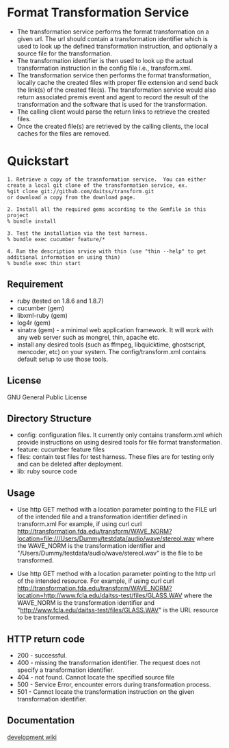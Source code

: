 Format Transformation Service
=============================

* The transformation service performs the format transformation on a given url. The url should contain a 
  transformation identifier which is used to look up the defined transformation instruction, and optionally 
  a source file for the transformation. 
* The transformation identifier is then used to look up the actual transformation 
  instruction in the config file i.e., transform.xml.
* The transformation service then performs the format transformation, locally cache the created files 
  with proper file extension and send back the link(s) of the created file(s).  The transformation service
  would also return associated premis event and agent to record the result of the transformation and the software
  that is used for the transformation.
* The calling client would parse the return links to retrieve the created files.
* Once the created file(s) are retrieved by the calling clients, the local caches for the files are removed.

Quickstart
==========
	1. Retrieve a copy of the trasnformation service.  You can either create a local git clone of the transformation service, ex.
	%git clone git://github.com/daitss/transform.git
	or download a copy from the download page.

	2. Install all the required gems according to the Gemfile in this project
	% bundle install
	
	3. Test the installation via the test harness. 
	% bundle exec cucumber feature/*

	4. Run the description srvice with thin (use "thin --help" to get additional information on using thin)
	% bundle exec thin start

Requirement
-----------
* ruby (tested on 1.8.6 and 1.8.7)
* cucumber (gem)
* libxml-ruby (gem)
* log4r (gem)
* sinatra (gem) - a minimal web application framework.  It will work with any web server such as mongrel, thin, apache etc.
* install any desired tools (such as ffmpeg, libquicktime, ghostscript, mencoder, etc) on your system.  The
  config/transform.xml contains default setup to use those tools.

License
-------
GNU General Public License

Directory Structure
-------------------
* config: configuration files.  It currently only contains transform.xml which provide instructions on using
  desired tools for file format transformation.
* feature: cucumber feature files
* files: contain test files for test harness. These files are for testing only and can be deleted after deployment.
* lib: ruby source code

Usage
-----
* Use http GET method with a location parameter pointing to the FILE url of the intended file and a 
  transformation identifier defined in transform.xml
  For example, if using curl
	curl http://transformation.fda.edu/transform/WAVE_NORM?location=file:///Users/Dummy/testdata/audio/wave/stereol.wav
	where the WAVE_NORM is the transformation identifier and "/Users/Dummy/testdata/audio/wave/stereol.wav" 
	is the file to be transformed.

* Use http GET method with a location parameter pointing to the http url of the intended resource.
  For example, if using curl
 	curl http://transformation.fda.edu/transform/WAVE_NORM?location=http://www.fcla.edu/daitss-test/files/GLASS.WAV
	where the WAVE_NORM is the transformation identifier and "http://www.fcla.edu/daitss-test/files/GLASS.WAV" 
	is the URL resource to be transformed.

HTTP return code
----------------
* 200 - successful.
* 400 - missing the transformation identifier. The request does not specify a transformation identifier.
* 404 - not found. Cannot locate the specified source file
* 500 - Service Error, encounter errors during transformation process.
* 501 - Cannot locate the transformation instruction on the given transformation identifier.

	
Documentation
-------------
[development wiki](http://wiki.github.com/daitss/transform/)